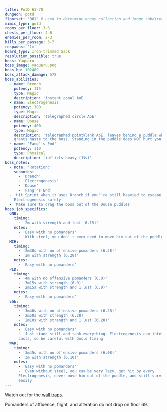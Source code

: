 ```yaml
---
title: PotD 61-70
dungeon: potd
floorset: '061' # used to determine enemy collection and image subdirectory
mimic_type: gold
rooms_per_floor: 3-6
chests_per_floor: 4-6
enemies_per_room: 2-3
kills_per_passage: 3-7
respawns: '1m'
hoard_type: Iron-trimmed Sack
resolution_possible: true
boss: Yaquaru
boss_image: yaquaru.png
boss_hp: 102489
boss_attack_damage: 578
boss_abilities:
  - name: Drench
    potency: 115
    type: Magic
    description: 'instant conal AoE'
  - name: Electrogenesis
    potency: 300
    type: Magic
    description: 'telegraphed circle AoE'
  - name: Douse
    potency: 400
    type: Magic
    description: 'telegraphed pointblank AoE; leaves behind a puddle which
    grants haste to the boss. Standing in the puddle does NOT hurt you'
  - name: 'Fang''s End'
    potency: 110
    type: Physical
    description: 'inflicts heavy (15s)'
boss_notes:
  - note: 'Rotation:'
    subnotes:
      - 'Drench'
      - 'Electrogenesis'
      - 'Douse'
      - 'Fang''s End'
  - 'Hit Sprint when it uses Drench if you''re still heavied to escape
    Electrogenesis safely'
  - 'Make sure to drag the boss out of the Douse puddles'
boss_job_specifics:
  GNB:
    timing:
      - '2m with strength and lust (6.15)'
    notes:
      - 'Easy with no pomanders'
      - 'With steel, you don''t even need to move him out of the puddles'
  MCH:
    timing:
      - '2m30s with no offensive pomanders (6.28)'
      - '2m with strength (6.28)'
    notes:
      - 'Easy with no pomanders'
  PLD:
    timing:
      - '4m with no offensive pomanders (6.0)'
      - '3m15s with strength (6.0)'
      - '2m15s with strength and 1 lust (6.0)'
    notes:
      - 'Easy with no pomanders'
  SGE:
    timing:
      - '3m40s with no offensive pomanders (6.28)'
      - '2m50s with strength (6.28)'
      - '2m10s with strength and 1 lust (6.28)'
    notes:
      - 'Easy with no pomanders'
      - 'Just stand still and tank everything. Electrogenesis can interrupt
      casts, so be careful with Dosis timing'
  WAR:
    timing:
      - '3m45s with no offensive pomanders (6.08)'
      - '3m with strength (6.10)'
    notes:
      - 'Easy with no pomanders'
      - 'Even without steel, you can be very lazy, get hit by every
      Electrogenesis, never move him out of the puddle, and still survive
      easily'
---
```


Watch out for the [wall traps](/wall_traps.html#potd-51-79).

Pomanders of affluence, flight, and alteration do not drop on floor 69.
